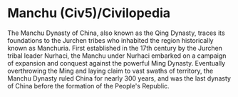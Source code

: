 # Manchu (Civ5)/Civilopedia

The Manchu Dynasty of China, also known as the Qing Dynasty, traces its foundations to the Jurchen tribes who inhabited the region historically known as Manchuria. First established in the 17th century by the Jurchen tribal leader Nurhaci, the Manchu under Nurhaci embarked on a campaign of expansion and conquest against the powerful Ming Dynasty. Eventually overthrowing the Ming and laying claim to vast swaths of territory, the Manchu Dynasty ruled China for nearly 300 years, and was the last dynasty of China before the formation of the People's Republic.